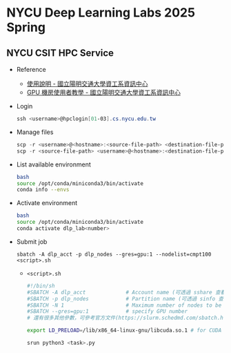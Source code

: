 # NYCU Deep Learning Labs 2025 Spring


## NYCU CSIT HPC Service

- Reference
    - [使用說明 - 國立陽明交通大學資工系資訊中心](https://it.cs.nycu.edu.tw/workstation-guide)
    - [GPU 機房使用者教學 - 國立陽明交通大學資工系資訊中心](https://it.cs.nycu.edu.tw/gpu-room-tutor#)

- Login
    ```powershell
    ssh <username>@hpclogin[01-03].cs.nycu.edu.tw
    ```

- Manage files
    ```powershell
    scp -r <username>@<hostname>:<source-file-path> <destination-file-path>
    scp -r <source-file-path> <username>@<hostname>:<destination-file-path>
    ```

- List available environment
    ```bash
    bash
    source /opt/conda/miniconda3/bin/activate
    conda info --envs
    ```

- Activate environment
    ```bash
    bash
    source /opt/conda/miniconda3/bin/activate
    conda activate dlp_lab<number>
    ```

- Submit job
    ```
    sbatch -A dlp_acct -p dlp_nodes --gres=gpu:1 --nodelist=cmpt100 <script>.sh
    ```

    - `<script>.sh`
        ```sh
        #!/bin/sh
        #SBATCH -A dlp_acct             # Account name (可透過 sshare 查看)
        #SBATCH -p dlp_nodes            # Partition name (可透過 sinfo 查看 partition)
        #SBATCH -N 1                    # Maximum number of nodes to be allocated
        #SBATCH --gres=gpu:1            # specify GPU number
        # 還有很多其他參數，可參考官方文件(https://slurm.schedmd.com/sbatch.html)

        export LD_PRELOAD=/lib/x86_64-linux-gnu/libcuda.so.1 # for CUDA driver API

        srun python3 <task>.py
        ```
